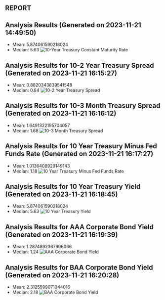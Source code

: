 ## REPORT
## Analysis Results (Generated on 2023-11-21 14:49:50)
- Mean: 5.874061590218024
- Median: 5.63
![10-Year Treasury Constant Maturity Rate](rate_over_time.png)

## Analysis Results for 10-2 Year Treasury Spread (Generated on 2023-11-21 16:15:27)
- Mean: 0.8820343839541548
- Median: 0.84
![10-2 Year Treasury Spread](plot_transformed_data_10_2_year_spread.csv.png)

## Analysis Results for 10-3 Month Treasury Spread (Generated on 2023-11-21 16:16:12)
- Mean: 1.6491322195704057
- Median: 1.68
![10-3 Month Treasury Spread](plot_transformed_data_10_3_month_spread.csv.png)

## Analysis Results for 10 Year Treasury Minus Fed Funds Rate (Generated on 2023-11-21 16:17:27)
- Mean: 1.0136408929149143
- Median: 1.18
![10 Year Treasury Minus Fed Funds Rate](plot_transformed_data_10_year_minus_fed_funds_rate.csv.png)

## Analysis Results for 10 Year Treasury Yield (Generated on 2023-11-21 16:18:45)
- Mean: 5.874061590218024
- Median: 5.63
![10 Year Treasury Yield](plot_transformed_data_10_year_treasury.csv.png)

## Analysis Results for AAA Corporate Bond Yield (Generated on 2023-11-21 16:19:39)
- Mean: 1.2874892367906066
- Median: 1.24
![AAA Corporate Bond Yield](plot_transformed_data_aaa_corporate_bond_yield.csv.png)

## Analysis Results for BAA Corporate Bond Yield (Generated on 2023-11-21 16:20:28)
- Mean: 2.3125599071044016
- Median: 2.18
![BAA Corporate Bond Yield](plot_transformed_data_baa_corporate_bond_yield.csv.png)
